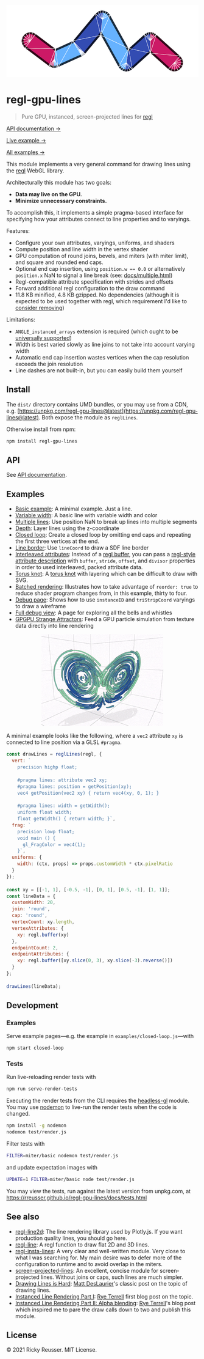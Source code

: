 <p align="center">
  <img src="./docs/debug.png" alt="Lines with round joins and caps" width="600">
</p>

# regl-gpu-lines

> Pure GPU, instanced, screen-projected lines for [regl](https://github.com/regl-project/regl)

[API documentation &rarr;](./API.md)

[Live example &rarr;](https://rreusser.github.io/regl-gpu-lines/docs/debug.html)

[All examples &rarr;](#examples)

This module implements a very general command for drawing lines using the [regl](https://github.com/regl-project/regl) WebGL library.

Architecturally this module has two goals:
- **Data may live on the GPU.**
- **Minimize unnecessary constraints.**

To accomplish this, it implements a simple pragma-based interface for specifying how your attributes connect to line properties and to varyings.

Features:

- Configure your own attributes, varyings, uniforms, and shaders
- Compute position and line width in the vertex shader
- GPU computation of round joins, bevels, and miters (with miter limit), and square and rounded end caps.
- Optional end cap insertion, using `position.w == 0.0` or alternatively `position.x` NaN to signal a line break (see: [docs/multiple.html](https://rreusser.github.io/regl-gpu-lines/docs/multiple.html)) 
- Regl-compatible attribute specification with strides and offsets
- Forward additional regl configuration to the draw command
- 11.8 KB minified, 4.8 KB gzipped. No dependencies (although it is expected to be used together with regl, which requirement I'd like to [consider removing](https://github.com/rreusser/regl-gpu-lines/issues/7))

Limitations:

- `ANGLE_instanced_arrays` extension is required (which ought to be [universally supported](https://developer.mozilla.org/en-US/docs/Web/API/WebGL_API/WebGL_best_practices#understand_extension_availability))
- Width is best varied slowly as line joins to not take into account varying width
- Automatic end cap insertion wastes vertices when the cap resolution exceeds the join resolution
- Line dashes are not built-in, but you can easily build them yourself

## Install

The `dist/` directory contains UMD bundles, or you may use from a CDN, e.g. [https://unpkg.com/regl-gpu-lines@latest](https://unpkg.com/regl-gpu-lines@latest). Both expose the module as `reglLines`.

Otherwise install from npm:

```bash
npm install regl-gpu-lines
```

## API

See [API documentation](./API.md).

## Examples

- [Basic example](https://rreusser.github.io/regl-gpu-lines/docs/basic.html): A minimal example. Just a line.
- [Variable width](https://rreusser.github.io/regl-gpu-lines/docs/variable-width.html): A basic line with variable width and color
- [Multiple lines](https://rreusser.github.io/regl-gpu-lines/docs/multiple.html): Use position NaN to break up lines into multiple segments
- [Depth](https://rreusser.github.io/regl-gpu-lines/docs/depth.html): Layer lines using the z-coordinate
- [Closed loop](https://rreusser.github.io/regl-gpu-lines/docs/closed-loop.html): Create a closed loop by omitting end caps and repeating the first three vertices at the end.
- [Line border](https://rreusser.github.io/regl-gpu-lines/docs/border.html): Use `lineCoord` to draw a SDF line border
- [Interleaved attributes](https://rreusser.github.io/regl-gpu-lines/docs/strided.html): Instead of a [regl buffer](https://github.com/regl-project/regl/blob/master/API.md#buffers), you can pass a [regl-style attribute description](https://github.com/regl-project/regl/blob/master/API.md#attributes) with `buffer`, `stride`, `offset`, and `divisor` properties in order to used interleaved, packed attribute data.
- [Torus knot](https://rreusser.github.io/regl-gpu-lines/docs/knot.html): A [torus knot](https://en.wikipedia.org/wiki/Torus_knot) with layering which can be difficult to draw with SVG.
- [Batched rendering](https://rreusser.github.io/regl-gpu-lines/docs/batching.html): Illustrates how to take advantage of `reorder: true` to reduce shader program changes from, in this example, thirty to four.
- [Debug page](https://rreusser.github.io/regl-gpu-lines/docs/debug-view.html): Shows how to use `instanceID` and `triStripCoord` varyings to draw a wireframe
- [Full debug view](https://rreusser.github.io/regl-gpu-lines/docs/debug.html): A page for exploring all the bells and whistles
- [GPGPU Strange Attractors](https://observablehq.com/d/ab6cd8bb0137889c): Feed a GPU particle simulation from texture data directly into line rendering

<p align="center">
  <a href="https://observablehq.com/d/ab6cd8bb0137889c"><img src="./docs/lorenz.gif" alt="GPGPU Lorenz Attractor"></a>
</p>

A minimal example looks like the following, where a `vec2` attribute `xy` is connected to line position via a GLSL `#pragma`.

```js
const drawLines = reglLines(regl, {
  vert: `
    precision highp float;

    #pragma lines: attribute vec2 xy;
    #pragma lines: position = getPosition(xy);
    vec4 getPosition(vec2 xy) { return vec4(xy, 0, 1); }

    #pragma lines: width = getWidth();
    uniform float width;
    float getWidth() { return width; }`,
  frag: `
    precision lowp float;
    void main () {
      gl_FragColor = vec4(1);
    }`,
  uniforms: {
    width: (ctx, props) => props.customWidth * ctx.pixelRatio
  }
});

const xy = [[-1, 1], [-0.5, -1], [0, 1], [0.5, -1], [1, 1]];
const lineData = {
  customWidth: 20,
  join: 'round',
  cap: 'round',
  vertexCount: xy.length,
  vertexAttributes: {
    xy: regl.buffer(xy)
  },
  endpointCount: 2,
  endpointAttributes: {
    xy: regl.buffer([xy.slice(0, 3), xy.slice(-3).reverse()])
  }
};

drawLines(lineData);
```

## Development

### Examples

Serve example pages—e.g. the example in `examples/closed-loop.js`—with

```bash
npm start closed-loop
```

### Tests

Run live-reloading render tests with

```bash
npm run serve-render-tests
```

Executing the render tests from the CLI requires the [headless-gl](https://www.npmjs.com/package/gl) module. You may use [nodemon](https://www.npmjs.com/package/nodemon) to live-run the render tests when the code is changed.

```bash
npm install -g nodemon
nodemon test/render.js
```

Filter tests with

```bash
FILTER=miter/basic nodemon test/render.js
```

and update expectation images with

```bash
UPDATE=1 FILTER=miter/basic node test/render.js
```

You may view the tests, run against the latest version from unpkg.com, at https://rreusser.github.io/regl-gpu-lines/docs/tests.html

## See also

- [regl-line2d](https://github.com/gl-vis/regl-line2d): The line rendering library used by Plotly.js. If you want production quality lines, you should go here.
- [regl-line](https://www.npmjs.com/package/regl-line): A regl function to draw flat 2D and 3D lines.
- [regl-insta-lines](https://github.com/deluksic/regl-insta-lines): A very clear and well-written module. Very close to what I was searching for. My main desire was to defer more of the configuration to runtime and to avoid overlap in the miters.
- [screen-projected-lines](https://github.com/substack/screen-projected-lines): An excellent, concise module for screen-projected lines. Without joins or caps, such lines are much simpler.
- [Drawing Lines is Hard](https://mattdesl.svbtle.com/drawing-lines-is-hard): [Matt DesLaurier](https://twitter.com/mattdesl)'s classic post on the topic of drawing lines.
- [Instanced Line Rendering Part I](https://wwwtyro.net/2019/11/18/instanced-lines.html): [Rye Terrell](https://wwwtyro.net/) first blog post on the topic.
- [Instanced Line Rendering Part II: Alpha blending](https://wwwtyro.net/2021/10/01/instanced-lines-part-2.html): [Rye Terrell](https://wwwtyro.net/)'s blog post which inspired me to pare the draw calls down to two and publish this module.

## License

&copy; 2021 Ricky Reusser. MIT License.
